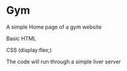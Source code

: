 # Gym
A simple Home page of a gym website

Basic HTML

CSS (display:flex;)


The code will run through a simple liver server 
